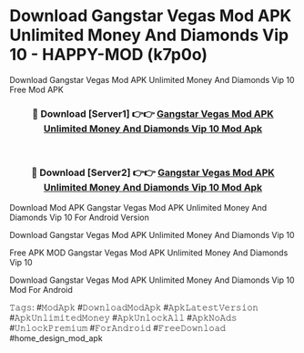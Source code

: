 # Download Gangstar Vegas Mod APK Unlimited Money And Diamonds Vip 10 - HAPPY-MOD (k7p0o)
Download Gangstar Vegas Mod APK Unlimited Money And Diamonds Vip 10 Free Mod APK

<div align="center">
<h3>🔴 Download [Server1] 👉👉 <a href="https://apkcomod.com?title=Gangstar_Vegas_Mod_APK_Unlimited_Money_And_Diamonds_Vip_10">Gangstar Vegas Mod APK Unlimited Money And Diamonds Vip 10 Mod Apk</a></h3><br>

<h3>🔴 Download [Server2] 👉👉 <a href="https://apkcomod.com?title=Gangstar_Vegas_Mod_APK_Unlimited_Money_And_Diamonds_Vip_10">Gangstar Vegas Mod APK Unlimited Money And Diamonds Vip 10 Mod Apk</a></h3>
</div>


Download Mod APK Gangstar Vegas Mod APK Unlimited Money And Diamonds Vip 10 For Android Version

Download Gangstar Vegas Mod APK Unlimited Money And Diamonds Vip 10 

Free APK MOD Gangstar Vegas Mod APK Unlimited Money And Diamonds Vip 10 

Download Gangstar Vegas Mod APK Unlimited Money And Diamonds Vip 10 Mod For Android

𝚃𝚊𝚐𝚜: #𝙼𝚘𝚍𝙰𝚙𝚔 #𝙳𝚘𝚠𝚗𝚕𝚘𝚊𝚍𝙼𝚘𝚍𝙰𝚙𝚔 #𝙰𝚙𝚔𝙻𝚊𝚝𝚎𝚜𝚝𝚅𝚎𝚛𝚜𝚒𝚘𝚗 #𝙰𝚙𝚔𝚄𝚗𝚕𝚒𝚖𝚒𝚝𝚎𝚍𝙼𝚘𝚗𝚎𝚢 #𝙰𝚙𝚔𝚄𝚗𝚕𝚘𝚌𝚔𝙰𝚕𝚕 #𝙰𝚙𝚔𝙽𝚘𝙰𝚍𝚜 #𝚄𝚗𝚕𝚘𝚌𝚔𝙿𝚛𝚎𝚖𝚒𝚞𝚖 #𝙵𝚘𝚛𝙰𝚗𝚍𝚛𝚘𝚒𝚍 #𝙵𝚛𝚎𝚎𝙳𝚘𝚠𝚗𝚕𝚘𝚊𝚍 #home_design_mod_apk
